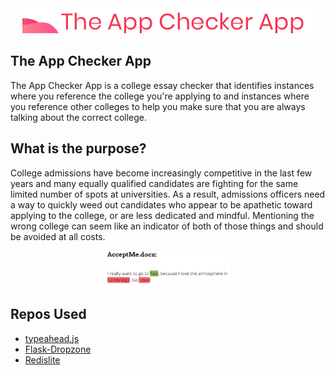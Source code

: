 <div align="center"><img src="images/logo.png" alt="The App Checker App"></div>

## The App Checker App
The App Checker App is a college essay checker that identifies instances where you reference the college you're applying to and instances where you reference other colleges to help you make sure that you are always talking about the correct college.

## What is the purpose?
College admissions have become increasingly competitive in the last few years and many equally qualified candidates are fighting for the same limited number of spots at universities. As a result, admissions officers need a way to quickly weed out candidates who appear to be apathetic toward applying to the college, or are less dedicated and mindful. Mentioning the wrong college can seem like an indicator of both of those things and should be avoided at all costs.
<div align="center"><img src="images/FakeWhyEssay3.png" alt="The App Checker App" width="200px" height="auto"></div>

## Repos Used
 - [typeahead.js](https://github.com/twitter/typeahead.js/)
 - [Flask-Dropzone](https://github.com/greyli/flask-dropzone)
 - [Redislite](https://github.com/yahoo/redislite)

